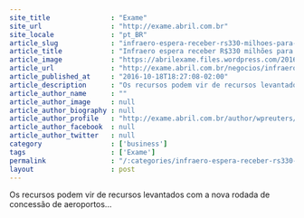```yaml
---
site_title               : "Exame"
site_url                 : "http://exame.abril.com.br"
site_locale              : "pt_BR"
article_slug             : "infraero-espera-receber-rs330-milhoes-para-pagar-pdv-diz-fonte"
article_title            : "Infraero espera receber R$330 milhões para pagar PDV, diz fonte"
article_image            : "https://abrilexame.files.wordpress.com/2016/09/size_960_16_9_infraero69.jpg?quality=70&strip=all&w=960"
article_url              : "http://exame.abril.com.br/negocios/infraero-espera-receber-r-330-milhoes-para-pagar-pdv-diz-fonte/"
article_published_at     : "2016-10-18T18:27:08-02:00"
article_description      : "Os recursos podem vir de recursos levantados com a nova rodada de concessão de aeroportos..."
article_author_name      : ""
article_author_image     : null
article_author_biography : null
article_author_profile   : "http://exame.abril.com.br/author/wpreuters/"
article_author_facebook  : null
article_author_twitter   : null
category                 : ['business']
tags                     : ['Exame']
permalink                : "/:categories/infraero-espera-receber-rs330-milhoes-para-pagar-pdv-diz-fonte/"
layout                   : post
---
```


Os recursos podem vir de recursos levantados com a nova rodada de concessão de aeroportos...
